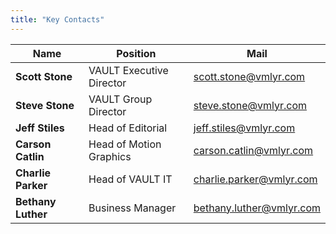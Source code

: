 ```yaml
---
title: "Key Contacts"
---
```

Name | Position | Mail
--|--|--
**Scott Stone** | VAULT Executive Director | scott.stone@vmlyr.com
**Steve Stone** | VAULT Group Director |  steve.stone@vmlyr.com
**Jeff Stiles** | Head of Editorial | jeff.stiles@vmlyr.com
**Carson Catlin** | Head of Motion Graphics | carson.catlin@vmlyr.com
**Charlie Parker** | Head of VAULT IT | charlie.parker@vmlyr.com
**Bethany Luther** | Business Manager |  bethany.luther@vmlyr.com